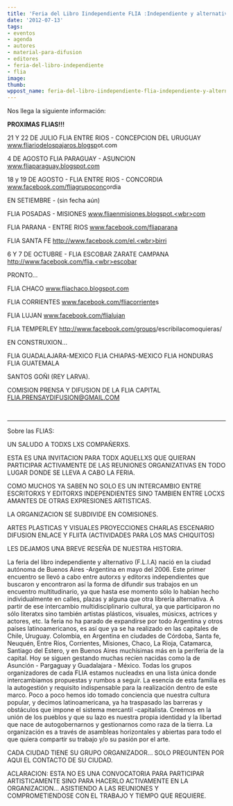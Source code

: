 ```yaml
---
title: 'Feria del Libro Iindependiente FLIA :Independiente y alternativa '
date: '2012-07-13'
tags:
- eventos
- agenda
- autores
- material-para-difusion
- editores
- feria-del-libro-independiente
- flia
image: 
thumb: 
wppost_name: feria-del-libro-iindependiente-flia-independiente-y-alternativa
---
```


Nos llega la siguiente información:

<strong>PROXIMAS FLIAS!!!</strong>

21 Y 22 DE JULIO FLIA ENTRE RIOS - CONCEPCION DEL URUGUAY
<a href="http://www.fliariodelospajaros.blogspot.com/" rel="nofollow nofollow" target="_blank">www.fliariodelospajaros.blogsp<wbr>ot.com</wbr></a>

4 DE AGOSTO FLIA PARAGUAY - ASUNCION
<a href="http://www.fliaparaguay.blogspot.com/" rel="nofollow nofollow" target="_blank">www.fliaparaguay.blogspot.com</a>

18 y 19 DE AGOSTO - FLIA ENTRE RIOS - CONCORDIA
<a href="http://www.facebook.com/fliagrupoconcordia" rel="nofollow" target="_blank">www.facebook.com/fliagrupoconc<wbr>ordia</wbr></a>

EN SETIEMBRE - (sin fecha aún)

FLIA POSADAS - MISIONES
<a href="http://www.fliaenmisiones.blogspot.com/" rel="nofollow nofollow" target="_blank">www.fliaenmisiones.blogspot.<wbr>com</wbr></a>

FLIA PARANA - ENTRE RIOS
<a href="http://www.facebook.com/fliaparana" rel="nofollow" target="_blank">www.facebook.com/fliaparana</a>

FLIA SANTA FE
<a href="http://www.facebook.com/el.birri" rel="nofollow" target="_blank">http://www.facebook.com/el.<wbr>birri</wbr></a>

6 Y 7 DE OCTUBRE - FLIA ESCOBAR ZARATE CAMPANA
<a href="http://www.facebook.com/flia.escobar" rel="nofollow" target="_blank">http://www.facebook.com/flia.<wbr>escobar</wbr></a>

PRONTO...

FLIA CHACO
<a href="http://www.fliachaco.blogspot.com/" rel="nofollow nofollow" target="_blank">www.fliachaco.blogspot.com</a>

FLIA CORRIENTES
<a href="http://www.facebook.com/fliacorrientes" rel="nofollow" target="_blank">www.facebook.com/fliacorriente<wbr>s</wbr></a>

FLIA LUJAN
<a href="http://www.facebook.com/flialujan" rel="nofollow" target="_blank">www.facebook.com/flialujan</a>

FLIA TEMPERLEY
<a href="http://www.facebook.com/groups/escribilacomoquieras/" rel="nofollow" target="_blank">http://www.facebook.com/groups<wbr>/escribilacomoquieras/</wbr></a>

EN CONSTRUXION...

FLIA GUADALAJARA-MEXICO
FLIA CHIAPAS-MEXICO
FLIA HONDURAS
FLIA GUATEMALA

SANTOS GOÑI (REY LARVA).

COMISION PRENSA Y DIFUSION DE LA FLIA CAPITAL
FLIA.PRENSAYDIFUSION@GMAIL.COM

&nbsp;

<hr />

Sobre las FLIAS:

UN SALUDO A TODXS LXS COMPAÑERXS.

ESTA ES UNA INVITACION PARA TODX AQUELLXS QUE QUIERAN PARTICIPAR ACTIVAMENTE DE LAS REUNIONES ORGANIZATIVAS EN TODO LUGAR DONDE SE LLEVA A CABO LA FERIA.

COMO MUCHOS YA SABEN NO SOLO ES UN INTERCAMBIO ENTRE ESCRITORXS Y EDITORXS INDEPENDIENTES SINO TAMBIEN ENTRE LOCXS AMANTES DE OTRAS EXPRESIONES ARTISTICAS.

LA ORGANIZACION SE SUBDIVIDE EN COMISIONES.

ARTES PLASTICAS Y VISUALES
PROYECCIONES
CHARLAS
ESCENARIO
DIFUSION
ENLACE
Y FLIITA (ACTIVIDADES PARA LOS MAS CHIQUITOS)

LES DEJAMOS UNA BREVE RESEÑA DE NUESTRA HISTORIA.

La feria del libro independiente y alternativo (F.L.I.A) nació en la ciudad autónoma de Buenos Aires -Argentina en mayo del 2006.
Este primer encuentro se llevó a cabo entre autorxs y editorxs independientes que buscaron y encontraron así la forma de difundir sus trabajos en un encuentro multitudinario, ya que hasta ese momento sólo lo habían hecho individualmente en calles, plazas y alguna que otra librería alternativa.
A partir de ese intercambio multidisciplinario cultural, ya que participaron no sólo literatxs sino también artistas plásticos, visuales, músicxs, actrices y actores, etc. la feria no ha parado de expandirse por todo Argentina y otros países latinoamericanos, es así que ya se ha realizado en las capitales de Chile, Uruguay. Colombia, en Argentina en ciudades de Córdoba, Santa fe, Neuquén, Entre Ríos, Corrientes, Misiones, Chaco, La Rioja, Catamarca, Santiago del Estero, y en Buenos Aires muchísimas más en la periferia de la capital. Hoy se siguen gestando muchas recíen nacidas como la de Asunción - Pargaguay y Guadalajara - México.
Todas los grupos organizadores de cada FLIA estamos nucleadxs en una lista única donde intercambiamos propuestas y rumbos a seguir. La esencia de esta familia es la autogestión y requisito indispensable para la realización dentro de este marco.
Poco a poco hemos ido tomado conciencia que nuestra cultura popular, y decimos latinoamericana, ya ha traspasado las barreras y obstáculos que impone el sistema mercantil -capitalista.
Creémos en la unión de los pueblos y que su lazo es nuestra propia identidad y la libertad que nace de autogobernarnos y gestionarnos como raza de la tierra.
La organización es a través de asambleas horizontales y abiertas para todo el que quiera compartir su trabajo y/o su pasión por el arte.

CADA CIUDAD TIENE SU GRUPO ORGANIZADOR...
SOLO PREGUNTEN POR AQUI EL CONTACTO DE SU CIUDAD.

ACLARACION:
ESTA NO ES UNA CONVOCATORIA PARA PARTICIPAR ARTISTICAMENTE SINO PARA HACERLO ACTIVAMENTE EN LA ORGANIZACION... ASISTIENDO A LAS REUNIONES Y COMPROMETIENDOSE CON EL TRABAJO Y TIEMPO QUE REQUIERE.
